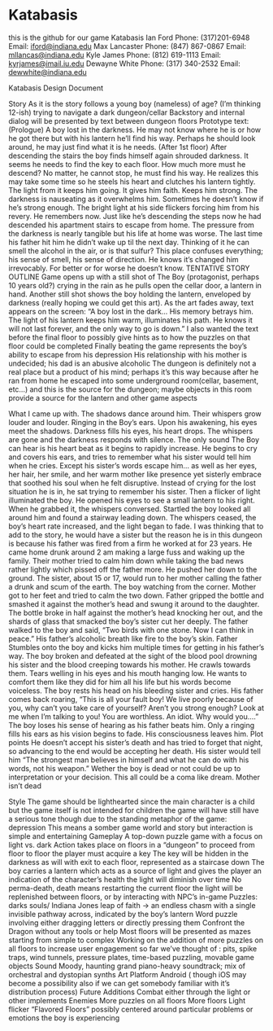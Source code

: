Katabasis
=========

this is the github for our game Katabasis
Ian Ford              Phone: (317)201-6948  Email: iford@indiana.edu
Max Lancaster	Phone: (847) 867-0867 Email: mllancas@indiana.edu
Kyle James         Phone: (812) 619-1113 Email: kyrjames@imail.iu.edu
Dewayne White  Phone: (317) 340-2532 Email: dewwhite@indiana.edu


Katabasis Design Document

Story
As it is the story follows a young boy (nameless) of age? (I’m thinking 12-ish) trying to navigate a dark dungeon/cellar
Backstory and internal dialog will be presented by text between dungeon floors
Prototype text:
(Prologue) A boy lost in the darkness. He may not know where he is or how he got there but with his lantern he’ll find his way. Perhaps he should look around, he may just find what it is he needs.
(After 1st floor) After descending the stairs the boy finds himself again shrouded darkness. It seems he needs to find the key to each floor. How much more must he descend? No matter, he cannot stop, he must find his way.
He realizes this may take some time so he steels his heart and clutches his lantern tightly. The light from it keeps him going. It gives him faith. Keeps him strong.
The darkness is nauseating as it overwhelms him. Sometimes he doesn’t know if he’s strong enough. The bright light at his side flickers forcing him from his revery. He remembers now. Just like he’s descending the steps now he had descended his apartment stairs to escape from home.
The pressure from the darkness is nearly tangible but his life at home was worse. The last time his father hit him he didn’t wake up til the next day. Thinking of it he can smell the alcohol in the air, or is that sulfur? This place confuses everything; his sense of smell, his sense of direction. He knows it’s changed him irrevocably. For better or for worse he doesn’t know.
	TENTATIVE STORY OUTLINE
Game opens up with a still shot of The Boy (protagonist, perhaps 10 years old?) crying in the rain as he pulls open the cellar door, a lantern in hand. Another still shot shows the boy holding the lantern, enveloped by darkness (really hoping we could get this art).
As the art fades away, text appears on the screen:
“A boy lost in the dark… His memory betrays him. The light of his lantern keeps him warm, illuminates his path. He knows it will not last forever, and the only way to go is down.”
I also wanted the text before the final floor to possibly give hints as to how the puzzles on that floor could be completed
Finally beating the game represents the boy’s ability to escape from his depression
His relationship with his mother is undecided; his dad is an abusive alcoholic
The dungeon is definitely not a real place but a product of his mind; perhaps it’s this way because after he ran from home he escaped into some underground room(cellar, basement, etc…) and this is the source for the dungeon; maybe objects in this room provide a source for the lantern and other game aspects

What I came up with.
	The shadows dance around him. Their whispers grow louder and louder. Ringing in the Boy’s ears. Upon his awakening, his eyes meet the shadows. Darkness fills his eyes, his heart drops. The whispers are gone and the darkness responds with silence. The only sound The Boy can hear is his heart beat as it begins to rapidly increase. He begins to cry and covers his ears, and tries to remember what his sister would tell him when he cries. Except his sister’s words escape him… as well as her eyes, her hair, her smile, and her warm mother like presence yet sisterly embrace that soothed his soul when he felt disruptive. Instead of crying for the lost situation he is in, he sat trying to remember his sister. Then a flicker of light illuminated the boy. He opened his eyes to see a small lantern to his right. When he grabbed it, the whispers conversed. Startled the boy looked all around him and found a stairway leading down. The whispers ceased, the boy’s heart rate increased, and the light began to fade.
  	I was thinking that to add to the story, he would have a sister but the reason he is in this dungeon is because his father was fired from a firm he worked at for 23 years. He came home drunk around 2 am making a large fuss and waking up the family. Their mother tried to calm him down while taking the bad news rather lightly which pissed off the father more. He pushed her down to the ground. The sister, about 15 or 17, would run to her mother calling the father a drunk and scum of the earth. The boy watching from the corner. Mother got to her feet and tried to calm the two down. Father gripped the bottle and smashed it against the mother’s head and swung it around to the daughter. The bottle broke in half against the mother’s head knocking her out, and the shards of glass that smacked the boy’s sister cut her deeply. The father walked to the boy and said, “Two birds with one stone. Now I can think in peace.” His father’s alcoholic breath like fire to the boy’s skin. Father Stumbles onto the boy and kicks him multiple times for getting in his father’s way. The boy broken and defeated at the sight of the blood pool drowning his sister and the blood creeping towards his mother. He crawls towards them. Tears welling in his eyes and his mouth hanging low. He wants to comfort them like they did for him all his life but his words become voiceless. The boy rests his head on his bleeding sister and cries. His father comes back roaring, “This is all your fault boy! We live poorly because of you, why can’t you take care of yourself? Aren’t you strong enough? Look at me when I’m talking to you! You are worthless. An idiot. Why would you….” The boy loses his sense of hearing as his father beats him. Only a ringing fills his ears as his vision begins to fade. His consciousness leaves him.
Plot points
 He doesn’t accept his sister’s death and has tried to forget that night, so advancing to the end would be accepting her death.
His sister would tell him “The strongest man believes in himself and what he can do with his words, not his weapon.”
Wether the boy is dead or not could be up to interpretation or your decision. This all could be a coma like dream.
Mother isn’t dead

Style
The game should be lighthearted since the main character is a child but the game itself is not intended for children
the game will have still have a serious tone though due to the standing metaphor of the game: depression
This means a somber game world and story but interaction is simple and entertaining
Gameplay
A top-down puzzle game with a focus on light vs. dark
Action takes place on floors in a “dungeon”
to proceed from floor to floor the player must acquire a key
The key will be hidden in the darkness as will with exit to each floor, represented as a staircase down
The boy carries a lantern which acts as a source of light and gives the player an indication of the character’s health
the light will diminish over time
No perma-death, death means restarting the current floor
the light will be replenished between floors, or by interacting with NPC’s in-game
Puzzles:
darks souls/ Indiana Jones leap of faith -> an endless chasm with a single invisible pathway across, indicated by the boy’s lantern
Word puzzle involving either dragging letters or directly pressing them
Confront the Dragon without any tools or help
Most floors will be presented as mazes starting from simple to complex
Working on the addition of more puzzles on all floors to increase user engagement so far we’ve thought of : pits, spike traps, wind tunnels, pressure plates, time-based puzzling, movable game objects 
Sound
	Moody, haunting grand piano-heavy soundtrack; mix of orchestral and dystopian synths
Art
Platform
Android ( though iOS may become a possibility also if we can get somebody familiar with it’s distribution process)
Future Additions
Combat either through the light or other implements
Enemies
More puzzles on all floors
More floors
Light flicker
“Flavored Floors” possibly centered around particular problems or emotions the boy is experiencing
